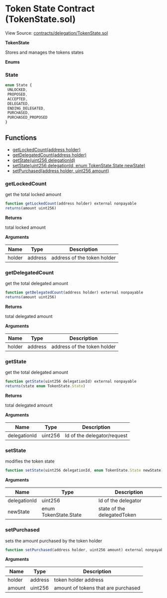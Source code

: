 # Token State Contract (TokenState.sol)

View Source: [contracts/delegation/TokenState.sol](../contracts/delegation/TokenState.sol)

**TokenState**

Stores and manages the tokens states

**Enums**
### State

```js
enum State {
 UNLOCKED,
 PROPOSED,
 ACCEPTED,
 DELEGATED,
 ENDING_DELEGATED,
 PURCHASED,
 PURCHASED_PROPOSED
}
```

## Functions

- [getLockedCount(address holder)](#getlockedcount)
- [getDelegatedCount(address holder)](#getdelegatedcount)
- [getState(uint256 delegationId)](#getstate)
- [setState(uint256 delegationId, enum TokenState.State newState)](#setstate)
- [setPurchased(address holder, uint256 amount)](#setpurchased)

### getLockedCount

get the total locked amount

```js
function getLockedCount(address holder) external nonpayable
returns(amount uint256)
```

**Returns**

total locked amount

**Arguments**

| Name        | Type           | Description  |
| ------------- |------------- | -----|
| holder | address | address of the token holder | 

### getDelegatedCount

get the total delegated amount

```js
function getDelegatedCount(address holder) external nonpayable
returns(amount uint256)
```

**Returns**

total delegated amount

**Arguments**

| Name        | Type           | Description  |
| ------------- |------------- | -----|
| holder | address | address of the token holder | 

### getState

get the total delegated amount

```js
function getState(uint256 delegationId) external nonpayable
returns(state enum TokenState.State)
```

**Returns**

total delegated amount

**Arguments**

| Name        | Type           | Description  |
| ------------- |------------- | -----|
| delegationId | uint256 | Id of the delegator/request | 

### setState

modifies the token state

```js
function setState(uint256 delegationId, enum TokenState.State newState) external nonpayable
```

**Arguments**

| Name        | Type           | Description  |
| ------------- |------------- | -----|
| delegationId | uint256 | Id of the delegator | 
| newState | enum TokenState.State | state of the delegatedToken | 

### setPurchased

sets the amount purchased by the token holder

```js
function setPurchased(address holder, uint256 amount) external nonpayable
```

**Arguments**

| Name        | Type           | Description  |
| ------------- |------------- | -----|
| holder | address | token holder address | 
| amount | uint256 | amount of tokens that are purchased | 

